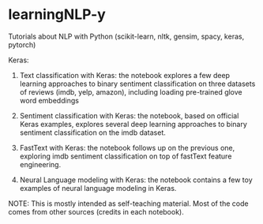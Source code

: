 # learningNLP-y
Tutorials about NLP with Python (scikit-learn, nltk, gensim, spacy, keras, pytorch)

Keras:

1) Text classification with Keras: the notebook explores a few deep learning approaches to binary sentiment classification on three datasets of reviews (imdb, yelp, amazon), including loading pre-trained glove word embeddings

2) Sentiment classification with Keras: the notebook, based on official Keras examples,  explores several deep learning approaches to binary sentiment classification on the imdb dataset.

3) FastText with Keras: the notebook follows up on the previous one, exploring imdb sentiment classification on top of fastText feature engineering.

4) Neural Language modeling with Keras: the notebook contains a few toy examples of neural language modeling in Keras.

NOTE: This is mostly intended as self-teaching material. Most of the code comes from other sources (credits in each notebook).
